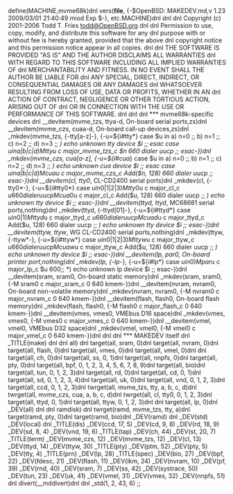 define(MACHINE,mvme68k)dnl
vers(__file__,
	{-$OpenBSD: MAKEDEV.md,v 1.23 2009/03/01 21:40:49 miod Exp $-},
etc.MACHINE)dnl
dnl
dnl Copyright (c) 2001-2006 Todd T. Fries <todd@OpenBSD.org>
dnl
dnl Permission to use, copy, modify, and distribute this software for any
dnl purpose with or without fee is hereby granted, provided that the above
dnl copyright notice and this permission notice appear in all copies.
dnl
dnl THE SOFTWARE IS PROVIDED "AS IS" AND THE AUTHOR DISCLAIMS ALL WARRANTIES
dnl WITH REGARD TO THIS SOFTWARE INCLUDING ALL IMPLIED WARRANTIES OF
dnl MERCHANTABILITY AND FITNESS. IN NO EVENT SHALL THE AUTHOR BE LIABLE FOR
dnl ANY SPECIAL, DIRECT, INDIRECT, OR CONSEQUENTIAL DAMAGES OR ANY DAMAGES
dnl WHATSOEVER RESULTING FROM LOSS OF USE, DATA OR PROFITS, WHETHER IN AN
dnl ACTION OF CONTRACT, NEGLIGENCE OR OTHER TORTIOUS ACTION, ARISING OUT OF
dnl OR IN CONNECTION WITH THE USE OR PERFORMANCE OF THIS SOFTWARE.
dnl
dnl
dnl *** mvme68k-specific devices
dnl
__devitem(mvme_tzs, ttya-d, On-board serial ports,zs)dnl
__devitem(mvme_czs, cuaa-d, On-board call-up devices,zs)dnl
_mkdev(mvme_tzs, {-tty[a-z]-}, {-u=${i#tty*}
	case $u in
	a) n=0 ;;
	b) n=1 ;;
	c) n=2 ;;
	d) n=3 ;;
	*) echo unknown tty device $i ;;
	esac
	case $u in
	a|b|c|d)
		M tty$u c major_mvme_tzs_c $n 660 dialer uucp
		;;
	esac-})dnl
_mkdev(mvme_czs, cua[a-z], {-u=${i#cua*}
	case $u in
	a) n=0 ;;
	b) n=1 ;;
	c) n=2 ;;
	d) n=3 ;;
	*) echo unknown cua device $i ;;
	esac
	case $u in
	a|b|c|d)
		M cua$u c major_mvme_czs_c Add($n, 128) 660 dialer uucp
		;;
	esac-})dnl
__devitem(cl, tty0*, CL-CD2400 serial ports)dnl
_mkdev(cl, {-tty0*-}, {-u=${i#tty0*}
	case $u in
	0|1|2|3)
		M tty0$u c major_cl_c $u 660 dialer uucp
		M cua0$u c major_cl_c Add($u, 128) 660 dialer uucp
		;;
	*) echo unknown tty device $i ;;
	esac-})dnl
__devitem(ttyd, ttyd*, MC68681 serial ports,nothing)dnl
_mkdev(ttyd, {-ttyd[01]-}, {-u=${i#ttyd*}
	case $u in
	0|1)
		M ttyd$u c major_ttyd_c $u 660 dialer uucp
		M cuad$u c major_ttyd_c Add($u, 128) 660 dialer uucp
		;;
	*) echo unknown tty device $i ;;
	esac-})dnl
__devitem(ttyw, ttyw*, WG CL-CD2400 serial ports,nothing)dnl
_mkdev(ttyw, {-ttyw*-}, {-u=${i#ttyw*}
	case $u in
	0|1|2|3)
		M ttyw$u c major_ttyw_c $u 660 dialer uucp
		M cuaw$u c major_ttyw_c Add($u, 128) 660 dialer uucp
		;;
	*) echo unknown tty device $i ;;
	esac-})dnl
__devitem(lp, par0, On-board printer port,nothing)dnl
_mkdev(lp, {-lp*-}, {-u=${i#lp*}
	case $u in
	0) M par$u c major_lp_c $u 600;;
	*) echo unknown lp device $i ;;
	esac-})dnl
__devitem(sram, sram0, On-board static memory)dnl
_mkdev(sram, sram0, {-M sram0 c major_sram_c 0 640 kmem-})dnl
__devitem(nvram, nvram0, On-board non-volatile memory)dnl
_mkdev(nvram, nvram0, {-M nvram0 c major_nvram_c 0 640 kmem-})dnl
__devitem(flash, flash0, On-board flash memory)dnl
_mkdev(flash, flash0, {-M flash0 c major_flash_c 0 640 kmem-})dnl
__devitem(vmes, vmes0, VMEbus D16 space)dnl
_mkdev(vmes, vmes0, {-M vmes0 c major_vmes_c 0 640 kmem-})dnl
__devitem(vmel, vmel0, VMEbus D32 space)dnl
_mkdev(vmel, vmel0, {-M vmel0 c major_vmel_c 0 640 kmem-})dnl
dnl
dnl *** MAKEDEV itself
dnl
_TITLE(make)
dnl
dnl all)
dnl
target(all, sram, 0)dnl
target(all, nvram, 0)dnl
target(all, flash, 0)dnl
target(all, vmes, 0)dnl
target(all, vmel, 0)dnl
dnl
target(all, ch, 0)dnl
target(all, ss, 0, 1)dnl
target(all, nnpfs, 0)dnl
target(all, pty, 0)dnl
target(all, bpf, 0, 1, 2, 3, 4, 5, 6, 7, 8, 9)dnl
target(all, bio)dnl
target(all, tun, 0, 1, 2, 3)dnl
target(all, rd, 0)dnl
target(all, cd, 0, 1)dnl
target(all, sd, 0, 1, 2, 3, 4)dnl
target(all, uk, 0)dnl
target(all, vnd, 0, 1, 2, 3)dnl
target(all, ccd, 0, 1, 2, 3)dnl
twrget(all, mvme_tzs, tty, a, b, c, d)dnl
twrget(all, mvme_czs, cua, a, b, c, d)dnl
twrget(all, cl, tty0, 0, 1, 2, 3)dnl
target(all, ttyd, 0, 1)dnl
target(all, ttyw, 0, 1, 2, 3)dnl
dnl target(all, lp, 0)dnl
_DEV(all)
dnl
dnl ramdisk)
dnl
twrget(ramd, mvme_tzs, tty, a)dnl
target(ramd, pty, 0)dnl
target(ramd, bio)dnl
_DEV(ramd)
dnl
_DEV(std)
_DEV(local)
dnl
_TITLE(dis)
_DEV(ccd, 17, 5)
_DEV(cd, 9, 8)
_DEV(rd, 18, 9)
_DEV(sd, 8, 4)
_DEV(vnd, 19, 6)
_TITLE(tap)
_DEV(ch, 44)
_DEV(st, 20, 7)
_TITLE(term)
_DEV(mvme_czs, 12)
_DEV(mvme_tzs, 12)
_DEV(cl, 13)
_DEV(ttyd, 14)
_DEV(ttyw, 30)
_TITLE(pty)
_DEV(ptm, 52)
_DEV(pty, 5)
_DEV(tty, 4)
_TITLE(prn)
_DEV(lp, 28)
_TITLE(spec)
_DEV(bio, 27)
_DEV(bpf, 22)
_DEV(fdesc, 21)
_DEV(flash, 11)
_DEV(lkm, 24)
_DEV(nvram, 10)
_DEV(pf, 39)
_DEV(rnd, 40)
_DEV(sram, 7)
_DEV(ss, 42)
_DEV(systrace, 50)
_DEV(tun, 23)
_DEV(uk, 41)
_DEV(vmel, 31)
_DEV(vmes, 32)
_DEV(nnpfs, 51)
dnl
divert(__mddivert)dnl
dnl
_std(1, 2, 43, 6)
	;;

